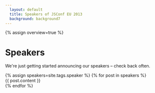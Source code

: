 ```yaml
---
  layout: default
  title: Speakers of JSConf EU 2013
  background: background7
---
```


{% assign overview=true %}
<h1>Speakers</h1>
<p>We're just getting started announcing our speakers – check back often.</p>
{% assign speakers=site.tags.speaker %}
{% for post in speakers %}
  <article>
    {{ post.content }}
  </article>
{% endfor %}